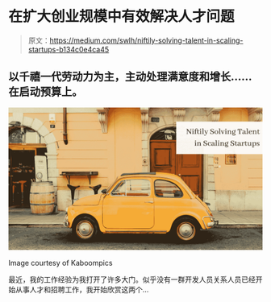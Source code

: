 # 在扩大创业规模中有效解决人才问题

> 原文：<https://medium.com/swlh/niftily-solving-talent-in-scaling-startups-b134c0e4ca45>

## 以千禧一代劳动力为主，主动处理满意度和增长……在启动预算上。

![](img/ce6f72c30fa35439664050c8e9c4c655.png)

Image courtesy of Kaboompics

最近，我的工作经验为我打开了许多大门。似乎没有一群开发人员关系人员已经开始从事人才和招聘工作，我开始欣赏这两个…